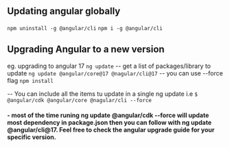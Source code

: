 ## Updating angular globally
`npm uninstall -g @angular/cli`
`npm i -g @angular/cli`

## Upgrading Angular to a new version
eg. upgrading to angular 17
`ng update`  -- get a list of packages/library to update
`ng update @angular/core@17 @nagular/cli@17`  -- you can use --force flag
`npm install`

-- You can include all the items tu update in a single ng update i.e `$ @angular/cdk @angular/core @nagular/cli --force`

#### - most of the time runing ng update @angular/cdk --force will update most dependency in package.json then you can follow with ng update @angular/cli@17. Feel free to check the angular upgrade guide for your specific version.